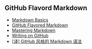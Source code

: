 ## GitHub Flavord Markdown

* [Markdown Basics](https://help.github.com/articles/markdown-basics)
* [GitHub Flavored Markdown](https://help.github.com/articles/github-flavored-markdown)
* [Mastering Markdown](https://guides.github.com/features/mastering-markdown/)
* [Writing on GitHub](https://help.github.com/articles/writing-on-github)
* [[译] GitHub 风格的 Markdown 语法](https://github.com/cssmagic/blog/issues/13)
